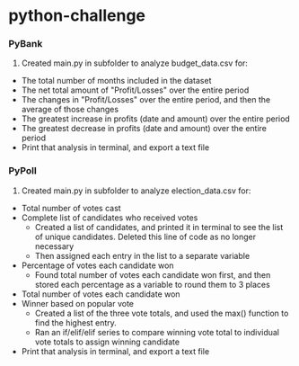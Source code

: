 # python-challenge
### PyBank
1. Created main.py in subfolder to analyze budget_data.csv for:
  + The total number of months included in the dataset
  + The net total amount of "Profit/Losses" over the entire period
  + The changes in "Profit/Losses" over the entire period, and then the average of those changes
  + The greatest increase in profits (date and amount) over the entire period
  + The greatest decrease in profits (date and amount) over the entire period
  + Print that analysis in terminal, and export a text file

### PyPoll
1. Created main.py in subfolder to analyze election_data.csv for:
  + Total number of votes cast
  + Complete list of candidates who received votes
    + Created a list of candidates, and printed it in terminal to see the list of unique candidates. Deleted this line of code as no longer necessary
    + Then assigned each entry in the list to a separate variable 
  + Percentage of votes each candidate won
    + Found total number of votes each candidate won first, and then stored each percentage as a variable to round them to 3 places
  + Total number of votes each candidate won
  + Winner based on popular vote
    + Created a list of the three vote totals, and used the max() function to find the highest entry.
    + Ran an if/elif/elif series to compare winning vote total to individual vote totals to assign winning candidate
  + Print that analysis in terminal, and export a text file
